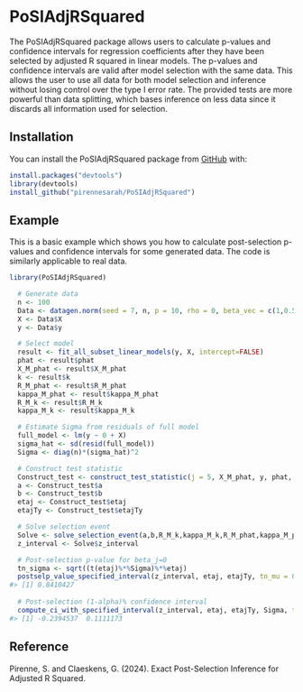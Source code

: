 # PoSIAdjRSquared

The PoSIAdjRSquared package allows users to calculate p-values and confidence intervals 
for regression coefficients after they have been selected by adjusted R squared in linear models. 
The p-values and confidence intervals are valid after model selection with the same data. 
This allows the user to use all data for both model selection and inference without losing control over the type I error rate. 
The provided tests are more powerful than data splitting, which bases inference on less data since it discards all information used for selection.

## Installation

You can install the PoSIAdjRSquared package from
[GitHub](https://github.com/) with:

``` r
install.packages("devtools")
library(devtools)
install_github("pirennesarah/PoSIAdjRSquared")
```

## Example

This is a basic example which shows you how to calculate post-selection
p-values and confidence intervals for some generated data. The code is
similarly applicable to real data.

``` r
library(PoSIAdjRSquared)

  # Generate data
  n <- 100
  Data <- datagen.norm(seed = 7, n, p = 10, rho = 0, beta_vec = c(1,0.5,0,0.5,0,0,0,0,0,0))
  X <- Data$X
  y <- Data$y

  # Select model
  result <- fit_all_subset_linear_models(y, X, intercept=FALSE)
  phat <- result$phat
  X_M_phat <- result$X_M_phat
  k <- result$k
  R_M_phat <- result$R_M_phat
  kappa_M_phat <- result$kappa_M_phat
  R_M_k <- result$R_M_k
  kappa_M_k <- result$kappa_M_k

  # Estimate Sigma from residuals of full model
  full_model <- lm(y ~ 0 + X)
  sigma_hat <- sd(resid(full_model))
  Sigma <- diag(n)*(sigma_hat)^2

  # Construct test statistic
  Construct_test <- construct_test_statistic(j = 5, X_M_phat, y, phat, Sigma, intercept=FALSE)
  a <- Construct_test$a
  b <- Construct_test$b
  etaj <- Construct_test$etaj
  etajTy <- Construct_test$etajTy

  # Solve selection event
  Solve <- solve_selection_event(a,b,R_M_k,kappa_M_k,R_M_phat,kappa_M_phat,k)
  z_interval <- Solve$z_interval

  # Post-selection p-value for beta_j=0
  tn_sigma <- sqrt((t(etaj)%*%Sigma)%*%etaj)
  postselp_value_specified_interval(z_interval, etaj, etajTy, tn_mu = 0, tn_sigma)
#> [1] 0.8410427
  
  # Post-selection (1-alpha)% confidence interval
  compute_ci_with_specified_interval(z_interval, etaj, etajTy, Sigma, tn_mu = 0, alpha = 0.05)
#> [1] -0.2394537  0.1111173
```

## Reference
Pirenne, S. and Claeskens, G. (2024). Exact Post-Selection Inference for Adjusted R Squared.

